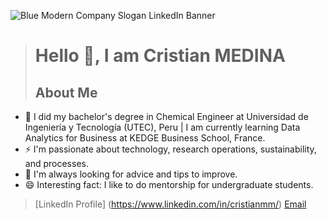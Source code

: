 ![Blue Modern Company Slogan LinkedIn Banner](https://github.com/cristianmedinamontoya/cristianmedinamontoya/assets/76539915/5b9e0aaf-bd4e-4fcc-bf5b-79f2d3c9c805)
># Hello 👋, I am Cristian MEDINA
>## About Me
- 📕 I did my bachelor's degree in Chemical Engineer at Universidad de Ingeniería y Tecnología (UTEC), Peru | I am currently learning Data Analytics for Business at KEDGE Business School, France.
- ⚡ I'm passionate about technology, research operations, sustainability, and processes.
- 💬 I'm always looking for advice and tips to improve.
- 😄 Interesting fact: I like to do mentorship for undergraduate students.

> [LinkedIn Profile] (https://www.linkedin.com/in/cristianmm/)
> [Email](cristianandres.medinamontoya@kedgebs.com)

